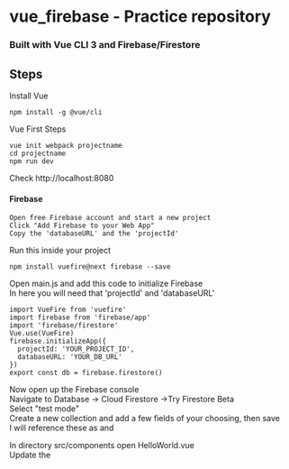 # vue_firebase - Practice repository
### Built with Vue CLI 3 and Firebase/Firestore

## Steps
Install Vue
```
npm install -g @vue/cli
```
Vue First Steps
```
vue init webpack projectname
cd projectname
npm run dev
```
Check http://localhost:8080

#### Firebase
```
Open free Firebase account and start a new project  
Click "Add Firebase to your Web App"  
Copy the 'databaseURL' and the 'projectId'  
```
Run this inside your project
```
npm install vuefire@next firebase --save
```
Open main.js and add this code to initialize Firebase  
In here you will need that 'projectId' and 'databaseURL'
```
import VueFire from 'vuefire'
import firebase from 'firebase/app'
import 'firebase/firestore'
Vue.use(VueFire)
firebase.initializeApp({
  projectId: 'YOUR_PROJECT_ID',
  databaseURL: 'YOUR_DB_URL'
})
export const db = firebase.firestore()
```
Now open up the Firebase console  
Navigate to Database -> Cloud Firestore ->Try Firestore Beta  
Select "test mode"  
Create a new collection and add a few fields of your choosing, then save  
I will reference these as <collection name> and <field>

In directory src/components open HelloWorld.vue  
Update the <script> tag with this code
```
import { db } from '../main'
export default {
  name: 'HelloWorld',
  data () {
    return {
      <collection name>: []
    }
  },
  firestore () {
    return {
      locations: db.collection('<field>').orderBy('<field>')
    }
  }
}
```
Next jump up to the <template> tag and add
```
<div>
  <article v-for="(location, idx) in <collection name>" :key="idx">
    <img :src="location.<field>">
    <h1>{{ location.<field> }}</h1>
  </article>
</div>
```
It should now display whatever you put in your database  
Try adding something to the database and watch it render automatically - pretty cool
